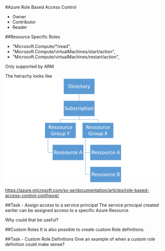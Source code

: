#Azure Role Based Access Control

* Owner
* Contributor
* Reader

##Resource Specific Roles
* "Microsoft.Compute/*/read",
* "Microsoft.Compute/virtualMachines/start/action",
* "Microsoft.Compute/virtualMachines/restart/action",

Only supported by ARM 

The heirachy looks like
![heirachy](images/heirachy.png)


https://azure.microsoft.com/sv-se/documentation/articles/role-based-access-control-configure/

##Task - Assign access to a service principal
The service principal created earlier can be assigned access to a specific Azure Resource. 

Why could that be useful? 

##Custom Roles
It is also possible to create custom Role definitions. 

##Task - Custom Role Definitions
Give an example of when a custom role definition could make sense? 